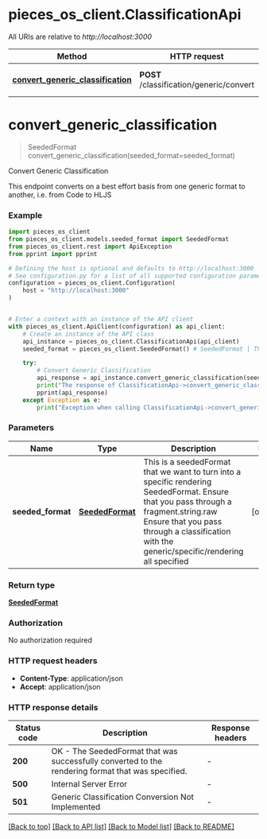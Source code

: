 # pieces_os_client.ClassificationApi

All URIs are relative to *http://localhost:3000*

Method | HTTP request | Description
------------- | ------------- | -------------
[**convert_generic_classification**](ClassificationApi.md#convert_generic_classification) | **POST** /classification/generic/convert | Convert Generic Classification


# **convert_generic_classification**
> SeededFormat convert_generic_classification(seeded_format=seeded_format)

Convert Generic Classification

This endpoint converts on a best effort basis from one generic format to another, i.e. from Code to HLJS 

### Example


```python
import pieces_os_client
from pieces_os_client.models.seeded_format import SeededFormat
from pieces_os_client.rest import ApiException
from pprint import pprint

# Defining the host is optional and defaults to http://localhost:3000
# See configuration.py for a list of all supported configuration parameters.
configuration = pieces_os_client.Configuration(
    host = "http://localhost:3000"
)


# Enter a context with an instance of the API client
with pieces_os_client.ApiClient(configuration) as api_client:
    # Create an instance of the API class
    api_instance = pieces_os_client.ClassificationApi(api_client)
    seeded_format = pieces_os_client.SeededFormat() # SeededFormat | This is a seededFormat that we want to turn into a specific rendering SeededFormat.  Ensure that you pass through a fragment.string.raw  Ensure that you pass through a classification with the generic/specific/rendering all specified  (optional)

    try:
        # Convert Generic Classification
        api_response = api_instance.convert_generic_classification(seeded_format=seeded_format)
        print("The response of ClassificationApi->convert_generic_classification:\n")
        pprint(api_response)
    except Exception as e:
        print("Exception when calling ClassificationApi->convert_generic_classification: %s\n" % e)
```



### Parameters


Name | Type | Description  | Notes
------------- | ------------- | ------------- | -------------
 **seeded_format** | [**SeededFormat**](SeededFormat.md)| This is a seededFormat that we want to turn into a specific rendering SeededFormat.  Ensure that you pass through a fragment.string.raw  Ensure that you pass through a classification with the generic/specific/rendering all specified  | [optional] 

### Return type

[**SeededFormat**](SeededFormat.md)

### Authorization

No authorization required

### HTTP request headers

 - **Content-Type**: application/json
 - **Accept**: application/json

### HTTP response details

| Status code | Description | Response headers |
|-------------|-------------|------------------|
**200** | OK - The SeededFormat that was successfully converted to the rendering format that was specified. |  -  |
**500** | Internal Server Error |  -  |
**501** | Generic Classification Conversion Not Implemented |  -  |

[[Back to top]](#) [[Back to API list]](../README.md#documentation-for-api-endpoints) [[Back to Model list]](../README.md#documentation-for-models) [[Back to README]](../README.md)

